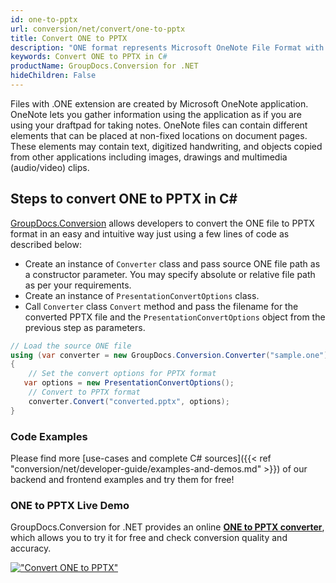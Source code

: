 ```yaml
---
id: one-to-pptx
url: conversion/net/convert/one-to-pptx
title: Convert ONE to PPTX
description: "ONE format represents Microsoft OneNote File Format with .one extension. Learn how to convert ONE to PPTX file programmatically in C# language using GroupDocs.Conversion for .NET library."
keywords: Convert ONE to PPTX in C#
productName: GroupDocs.Conversion for .NET
hideChildren: False
---
```


Files with .ONE extension are created by Microsoft OneNote application. OneNote lets you gather information using the application as if you are using your draftpad for taking notes. OneNote files can contain different elements that can be placed at non-fixed locations on document pages. These elements may contain text, digitized handwriting, and objects copied from other applications including images, drawings and multimedia (audio/video) clips.

## Steps to convert ONE to PPTX in C#

[GroupDocs.Conversion](https://products.groupdocs.com/conversion/net) allows developers to convert the ONE file to PPTX format in an easy and intuitive way just using a few lines of code as described below:

* Create an instance of `Converter` class and pass source ONE file path as a constructor parameter. You may specify absolute or relative file path as per your requirements. 
* Create an instance of `PresentationConvertOptions` class.
* Call `Converter` class `Convert` method and pass the filename for the converted PPTX file and the `PresentationConvertOptions` object from the previous step as parameters.

```csharp
// Load the source ONE file
using (var converter = new GroupDocs.Conversion.Converter("sample.one"))
{
    // Set the convert options for PPTX format
   var options = new PresentationConvertOptions();
    // Convert to PPTX format
    converter.Convert("converted.pptx", options);
}
```

### Code Examples

Please find more [use-cases and complete C# sources]({{< ref "conversion/net/developer-guide/examples-and-demos.md" >}}) of our backend and frontend examples and try them for free!

### ONE to PPTX Live Demo

GroupDocs.Conversion for .NET provides an online [**ONE to PPTX converter**](https://products.groupdocs.app/conversion/one-to-pptx), which allows you to try it for free and check conversion quality and accuracy.

[!["Convert ONE to PPTX"](conversion/net/images/convert-to-pptx/convert-one-to-pptx.png)](https://products.groupdocs.app/conversion/one-to-pptx)